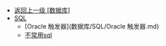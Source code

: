 - [返回上一级 [数据库]](数据库/)
- [SQL](数据库/SQL/)
  - [Oracle 触发器](数据库/SQL/Oracle 触发器.md)
  - [不常用sql](数据库/SQL/不常用sql.md)
